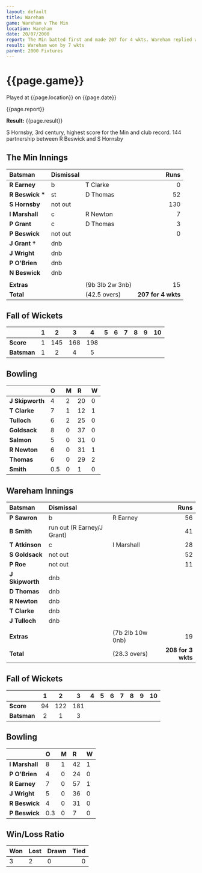 ```yaml
---
layout: default
title: Wareham
game: Wareham v The Min
location: Wareham
date: 20/07/2000
report: The Min batted first and made 207 for 4 wkts. Wareham replied with 208 for 3 wkts
result: Wareham won by 7 wkts
parent: 2000 Fixtures
---
```


# {{page.game}}

Played at {{page.location}} on {{page.date}}

{{page.report}}

**Result:** {{page.result}}

S Hornsby, 3rd century, highest score for the Min and club record. 144 partnership between R Beswick and S Hornsby

## The Min Innings

| Batsman | Dismissal |  | Runs |
|:---|:---|---|---:|
| **R Earney** | b | T Clarke | 0 |
| **R Beswick &#42;** | st | D Thomas | 52 |
| **S Hornsby** | not out |  | 130 |
| **I Marshall** | c | R Newton | 7 |
| **P Grant** | c | D Thomas | 3 |
| **P Beswick** | not out |  | 0 |
| **J Grant &#8224;** | dnb |  |  |
| **J Wright** | dnb |  |  |
| **P O'Brien** | dnb |  |  |
| **N Beswick** | dnb |  |  |
|  |  |  |  |
| **Extras** | | (9b 3lb 2w 3nb) | 15 |
| **Total** | | (42.5 overs) | **207 for 4 wkts** |

## Fall of Wickets

| | 1 | 2 | 3 | 4 | 5 | 6 | 7 | 8 | 9 | 10 |
|---|:---:|:---:|:---:|:---:|:---:|:---:|:---:|:---:|:---:|:---:|
| **Score** | 1 | 145 | 168 | 198 |  |  |  |  |  |  |
| **Batsman** | 1 | 2 | 4 | 5 |  |  |  |  |  |  |

## Bowling

| | O | M | R | W |
|---|:---|:---|:---|:---|
| **J Skipworth** | 4 | 2 | 20 | 0 |
| **T Clarke** | 7 | 1 | 12 | 1 |
| **Tulloch** | 6 | 2 | 25 | 0 |
| **Goldsack** | 8 | 0 | 37 | 0 |
| **Salmon** | 5 | 0 | 31 | 0 |
| **R Newton** | 6 | 0 | 31 | 1 |
| **Thomas** | 6 | 0 | 29 | 2 |
| **Smith** | 0.5 | 0 | 1 | 0 |

## Wareham Innings

| Batsman | Dismissal |  | Runs |
|:---|:---|---|---:|
| **P Sawron** | b | R Earney | 56 |
| **B Smith** | run out (R Earney/J Grant) |  | 41 |
| **T Atkinson** | c | I Marshall | 28 |
| **S Goldsack** | not out |  | 52 |
| **P Roe** | not out |  | 11 |
| **J Skipworth** | dnb |  |  |
| **D Thomas** | dnb |  |  |
| **R Newton** | dnb |  |  |
| **T Clarke** | dnb |  |  |
| **J Tulloch** | dnb |  |  |
|  |  |  |  |
| **Extras** | | (7b 2lb 10w 0nb) | 19 |
| **Total** | | (28.3 overs) | **208 for 3 wkts** |

## Fall of Wickets

| | 1 | 2 | 3 | 4 | 5 | 6 | 7 | 8 | 9 | 10 |
|---|:---:|:---:|:---:|:---:|:---:|:---:|:---:|:---:|:---:|:---:|
| **Score** | 94 | 122 | 181 |  |  |  |  |  |  |  |
| **Batsman** | 2 | 1 | 3 |  |  |  |  |  |  |  |

## Bowling

| | O | M | R | W |
|---|:---|:---|:---|:---|
| **I Marshall** | 8 | 1 | 42 | 1 |
| **P O'Brien** | 4 | 0 | 24 | 0 |
| **R Earney** | 7 | 0 | 57 | 1 |
| **J Wright** | 5 | 0 | 36 | 0 |
| **R Beswick** | 4 | 0 | 31 | 0 |
| **P Beswick** | 0.3 | 0 | 7 | 0 |

## Win/Loss Ratio

| Won | Lost | Drawn | Tied |
|:---|:---|:---|---:|
| 3 | 2 | 0 | 0 |